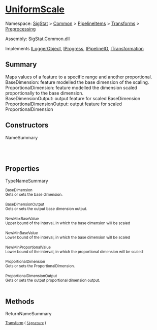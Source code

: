 # [UniformScale](./UniformScale.md)

Namespace: [SigStat]() > [Common](./../../../README.md) > [PipelineItems]() > [Transforms]() > [Preprocessing](./README.md)

Assembly: SigStat.Common.dll

Implements [ILoggerObject](./../../../ILoggerObject.md), [IProgress](./../../../Helpers/IProgress.md), [IPipelineIO](./../../../Pipeline/IPipelineIO.md), [ITransformation](./../../../ITransformation.md)

## Summary
Maps values of a feature to a specific range and another proportional.  <br>BaseDimension: feature modelled the base dimension of the scaling. <br>ProportionalDimension: feature modelled the dimension scaled proportionally to the base dimension. <br>BaseDimensionOutput: output feature for scaled BaseDimension<br>ProportionalDimensionOutput: output feature for scaled ProportionalDimension

## Constructors

NameSummary

<sub></sub><br><sub></sub><br>


## Properties

TypeNameSummary

<sub>BaseDimension</sub><br><sub>Gets or sets the base dimension.</sub><br><br>
<sub>BaseDimensionOutput</sub><br><sub>Gets or sets the output base dimension output.</sub><br><br>
<sub>NewMaxBaseValue</sub><br><sub>Upper bound of the interval, in which the base dimension will be scaled</sub><br><br>
<sub>NewMinBaseValue</sub><br><sub>Lower bound of the interval, in which the base dimension will be scaled</sub><br><br>
<sub>NewMinProportionalValue</sub><br><sub>Lower bound of the interval, in which the proportional dimension will be scaled</sub><br><br>
<sub>ProportionalDimension</sub><br><sub>Gets or sets the ProportionalDimension.</sub><br><br>
<sub>ProportionalDimensionOutput</sub><br><sub>Gets or sets the output proportional dimension output.</sub><br><br>


## Methods

ReturnNameSummary

<sub>[Transform](./Methods/UniformScale-100663843.md) ( [`Signature`](./../../../Signature.md) )</sub><br><sub></sub><br><br>


